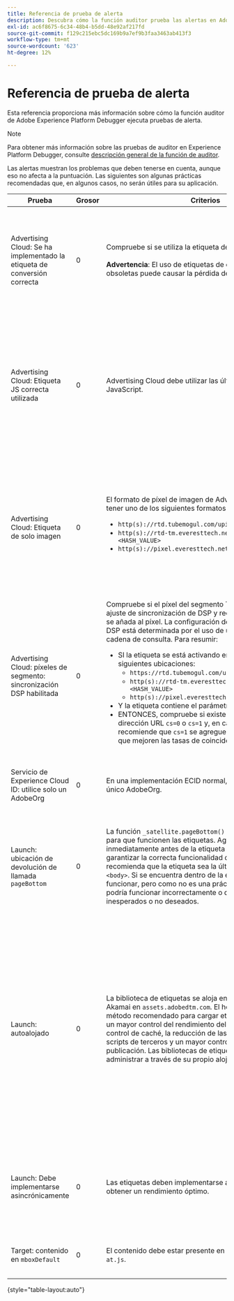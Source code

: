 ```yaml
---
title: Referencia de prueba de alerta
description: Descubra cómo la función auditor prueba las alertas en Adobe Experience Platform Debugger.
exl-id: ac6f8675-6c34-48b4-b5dd-48e92af217fd
source-git-commit: f129c215ebc5dc169b9a7ef9b3faa3463ab413f3
workflow-type: tm+mt
source-wordcount: '623'
ht-degree: 12%

---
```


# Referencia de prueba de alerta

Esta referencia proporciona más información sobre cómo la función auditor de Adobe Experience Platform Debugger ejecuta pruebas de alerta.

>[!NOTE]
>
>Para obtener más información sobre las pruebas de auditor en Experience Platform Debugger, consulte [descripción general de la función de auditor](./overview.md).

Las alertas muestran los problemas que deben tenerse en cuenta, aunque eso no afecta a la puntuación. Las siguientes son algunas prácticas recomendadas que, en algunos casos, no serán útiles para su aplicación.

| Prueba | Grosor | Criterios | Recomendación |
| --- | --- | --- | --- |
| Advertising Cloud: Se ha implementado la etiqueta de conversión correcta | 0 | Compruebe si se utiliza la etiqueta de conversión correcta.<br><br>**Advertencia**: El uso de etiquetas de conversión TubeMogul obsoletas puede causar la pérdida de datos. | Actualice los píxeles de conversión a las nuevas etiquetas de conversión solo de imagen de Advertising Cloud. Esto se puede lograr fácilmente con la [extensión de etiquetas de Advertising Cloud](../../destinations/catalog/advertising/adobe-advertising-cloud.md). |
| Advertising Cloud: Etiqueta JS correcta utilizada | 0 | Advertising Cloud debe utilizar las últimas etiquetas de JavaScript. | Actualice el JavaScript de Advertising Cloud con la última versión. El uso de versiones de JavaScript obsoletas puede causar la pérdida de funcionalidad. Esto se puede lograr más fácilmente usando la [extensión de etiquetas de Advertising Cloud](../../destinations/catalog/advertising/adobe-advertising-cloud.md). |
| Advertising Cloud: Etiqueta de solo imagen | 0 | El formato de píxel de imagen de Advertising Cloud debe tener uno de los siguientes formatos recomendados: <ul><li>`http(s)://rtd.tubemogul.com/upi/?sid=<HASH_VALUE>`</li><li>`http(s)://rtd-tm.everesttech.net/upi/?sid=<HASH_VALUE>`</li><li>`http(s)://pixel.everesttech.net/px2/<NUMERIC_ID>?`</li></ul> | Actualice los píxeles de Advertising Cloud con las nuevas etiquetas de solo imagen de Advertising Cloud para garantizar que dispone de toda la funcionalidad de Advertising Cloud. Esto se puede lograr fácilmente con la [extensión de etiquetas de Advertising Cloud](../../destinations/catalog/advertising/adobe-advertising-cloud.md). |
| Advertising Cloud: píxeles de segmento: sincronización DSP habilitada | 0 | Compruebe si el píxel del segmento TubeMogul contiene un ajuste de sincronización de DSP y recomiende que el ajuste se añada al píxel. La configuración de sincronización de DSP está determinada por el uso de un parámetro de cadena de consulta. Para resumir: <ul><li>SI la etiqueta se está activando en cualquiera de las siguientes ubicaciones:<ul><li>`https://rtd.tubemogul.com/upi/?sid=<HASH_VALUE>`</li><li>`http(s)://rtd-tm.everesttech.net/upi/?sid=<HASH_VALUE>`</li><li>`http(s)://pixel.everesttech.net/px2/<NUMERIC_ID>?`</li></ul></li><li>Y la etiqueta contiene el parámetro de URL `sid=`</li><li>ENTONCES, compruebe si existe el parámetro de dirección URL `cs=0` o `cs=1` y, en caso contrario, recomiende que `cs=1` se agregue a esos píxeles para que mejoren las tasas de coincidencia de audiencia.</li></ul> | Agregue el parámetro de URL `cs=1` a los píxeles de Advertising Cloud para que se sincronice con DSP, lo que aumenta los índices de coincidencia de audiencia. Esto se puede lograr fácilmente con la [extensión de etiquetas de Advertising Cloud](../../destinations/catalog/advertising/adobe-advertising-cloud.md). |
| Servicio de Experience Cloud ID: utilice solo un AdobeOrg | 0 | En una implementación ECID normal, debe utilizarse un único AdobeOrg. | Compruebe que existen varios ID de AdobeOrg para esta implementación. <br><br>[Más información](https://experienceleague.adobe.com/docs/id-service/using/intro/id-request.html?lang=es) |
| Launch: ubicación de devolución de llamada `pageBottom` | 0 | La función `_satellite.pageBottom()` debe estar presente para que funcionen las etiquetas. Agregue el script en línea inmediatamente antes de la etiqueta de cierre `</body>` para garantizar la correcta funcionalidad de la DTM. Nota: Se recomienda que la etiqueta sea la última etiqueta en el `<body>`. Si se encuentra dentro de la etiqueta `<body>`, puede funcionar, pero como no es una práctica recomendada, podría funcionar incorrectamente o dar resultados inesperados o no deseados. | Agregue el script en línea inmediatamente antes de la etiqueta de cierre `</body>` para garantizar la correcta funcionalidad de la DTM. <br><br>[Más información](../../tags/ui/client-side/asynchronous-deployment.md) |
| Launch: autoalojado | 0 | La biblioteca de etiquetas se aloja en la instancia de Adobe Akamai en `assets.adobedtm.com`. El hosting propio es el método recomendado para cargar etiquetas, ya que ofrece un mayor control del rendimiento del sitio web mediante el control de caché, la reducción de las dependencias de scripts de terceros y un mayor control durante el proceso de publicación. Las bibliotecas de etiquetas se pueden alojar y administrar a través de su propio alojamiento web o CDN. | Cambiar a un alojamiento propio es un método para cargar etiquetas en una página. Aunque el alojamiento a través de la CDN de Akamai funciona en la mayoría de los casos, el alojamiento propio mejora el rendimiento de la página. <br><br>Información adicional:<ul><li>[Guía de inicio rápido de etiquetas](../../tags/ui/client-side/asynchronous-deployment.md)</li><li>[Implementación asíncrona](../../tags/ui/client-side/asynchronous-deployment.md)</li></ul> |
| Launch: Debe implementarse asincrónicamente | 0 | Las etiquetas deben implementarse asincrónicamente para obtener un rendimiento óptimo. | Incluya el parámetro `async` en el script en línea para garantizar la correcta funcionalidad de las etiquetas <br><br>[Información adicional](../../tags/ui/client-side/asynchronous-deployment.md) |
| Target: contenido en `mboxDefault` | 0 | El contenido debe estar presente en `mboxDefault` al usar `at.js`. | Compruebe que el contenido está disponible. <br><br>[Más información](https://experienceleague.adobe.com/docs/target/using/implement-target/implementing-target.html?lang=es) |

{style="table-layout:auto"}
